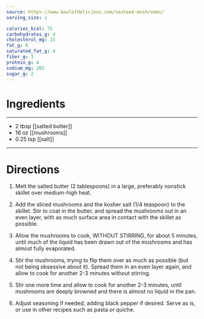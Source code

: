 ```yaml
---
source: https://www.bowlofdelicious.com/sauteed-mushrooms/
serving_size: 1

calories_kcal: 75
carbohydrates_g: 4
cholesterol_mg: 15
fat_g: 6
saturated_fat_g: 4
fiber_g: 1
protein_g: 4
sodium_mg: 201
sugar_g: 2
---
```

# Ingredients
---
- 2 tbsp [[salted butter]]
- 16 oz [[mushrooms]]
- 0.25 tsp [[salt]]
---

# Directions
1. Melt the salted butter (2 tablespoons) in a large, preferably nonstick skillet over medium-high heat.

2. Add the sliced mushrooms and the kosher salt (1/4 teaspoon) to the skillet. Stir to coat in the butter, and spread the mushrooms out in an even layer, with as much surface area in contact with the skillet as possible.

3. Allow the mushrooms to cook, WITHOUT STIRRING, for about 5 minutes, until much of the liquid has been drawn out of the mushrooms and has almost fully evaporated.

4. Stir the mushrooms, trying to flip them over as much as possible (but not being obsessive about it). Spread them in an even layer again, and allow to cook for another 2-3 minutes without stirring.

5. Stir one more time and allow to cook for another 2-3 minutes, until mushrooms are deeply browned and there is almost no liquid in the pan.

6. Adjust seasoning if needed, adding black pepper if desired. Serve as is, or use in other recipes such as pasta or quiche.

